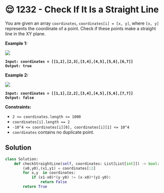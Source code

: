 # 😌 1232 - Check If It Is a Straight Line

You are given an array `coordinates`, `coordinates[i] = [x, y]`, where `[x, y]` represents the coordinate of a point. Check if these points make a straight line in the XY plane.

&#x20;

&#x20;

**Example 1:**

![](https://assets.leetcode.com/uploads/2019/10/15/untitled-diagram-2.jpg)

<pre><code><strong>Input: coordinates = [[1,2],[2,3],[3,4],[4,5],[5,6],[6,7]]
</strong><strong>Output: true
</strong></code></pre>

**Example 2:**

![](https://assets.leetcode.com/uploads/2019/10/09/untitled-diagram-1.jpg)

<pre><code><strong>Input: coordinates = [[1,1],[2,2],[3,4],[4,5],[5,6],[7,7]]
</strong><strong>Output: false
</strong></code></pre>

&#x20;

**Constraints:**

* `2 <= coordinates.length <= 1000`
* `coordinates[i].length == 2`
* `-10^4 <= coordinates[i][0], coordinates[i][1] <= 10^4`
* `coordinates` contains no duplicate point.

## Solution

```python
class Solution:
    def checkStraightLine(self, coordinates: List[List[int]]) -> bool:
        (x0,y0),(x1,y1) = coordinates[:2]
        for x,y  in coordinates:
            if (x1-x0)*(y-y0) != (x-x0)*(y1-y0):
                return False
        return True
```

